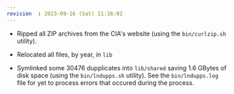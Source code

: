 ```yaml
---
revision  : 2023-09-16 (Sat) 11:16:02
---
```


- Ripped all ZIP archives from the CIA's website (using the `bin/curlzip.sh` utility).

- Relocated all files, by year, in `lib`

- Symlinked some 30476 dupplicates into `lib/shared` saving 1.6 GBytes of disk space (using the `bin/lndupps.sh` utility).
  See the `bin/lndupps.log` file for yet to process errors that occured during the process.

